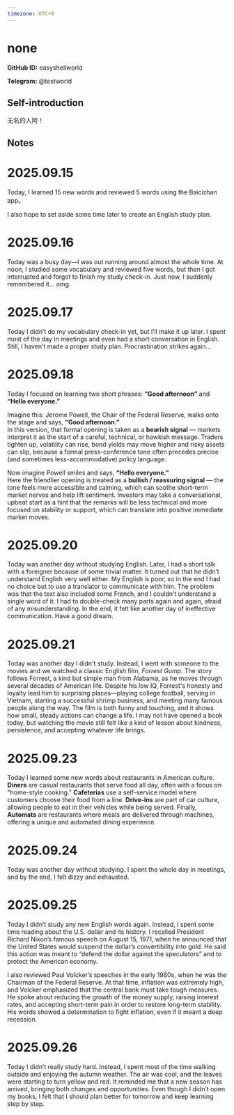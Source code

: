 ```yaml
---
timezone: UTC+8
---
```


# none

**GitHub ID:** easyshellworld

**Telegram:** @testworld

## Self-introduction

无名的人阿！

## Notes
<!-- Content_START -->
# 2025.09.15
<!-- DAILY_CHECKIN_2025-09-15_START -->
Today, I learned 15 new words and reviewed 5 words using the Baicizhan app。

I also hope to set aside some time later to create an English study plan.
<!-- DAILY_CHECKIN_2025-09-15_END -->


# 2025.09.16
<!-- DAILY_CHECKIN_2025-09-16_START -->
Today was a busy day—I was out running around almost the whole time. At noon, I studied some vocabulary and reviewed five words, but then I got interrupted and forgot to finish my study check-in. Just now, I suddenly remembered it… omg.
<!-- DAILY_CHECKIN_2025-09-16_END -->


# 2025.09.17
<!-- DAILY_CHECKIN_2025-09-17_START -->
Today I didn’t do my vocabulary check-in yet, but I’ll make it up later. I spent most of the day in meetings and even had a short conversation in English. Still, I haven’t made a proper study plan. Procrastination strikes again…
<!-- DAILY_CHECKIN_2025-09-17_END -->


# 2025.09.18
<!-- DAILY_CHECKIN_2025-09-18_START -->
Today I focused on learning two short phrases: **“Good afternoon”** and **“Hello everyone.”**

Imagine this: Jerome Powell, the Chair of the Federal Reserve, walks onto the stage and says, **“Good afternoon.”**  
In this version, that formal opening is taken as a **bearish signal** — markets interpret it as the start of a careful, technical, or hawkish message. Traders tighten up, volatility can rise, bond yields may move higher and risky assets can slip, because a formal press-conference tone often precedes precise (and sometimes less-accommodative) policy language.

Now imagine Powell smiles and says, **“Hello everyone.”**  
Here the friendlier opening is treated as a **bullish / reassuring signal** — the tone feels more accessible and calming, which can soothe short-term market nerves and help lift sentiment. Investors may take a conversational, upbeat start as a hint that the remarks will be less technical and more focused on stability or support, which can translate into positive immediate market moves.
<!-- DAILY_CHECKIN_2025-09-18_END -->


# 2025.09.20
<!-- DAILY_CHECKIN_2025-09-20_START -->
Today was another day without studying English. Later, I had a short talk with a foreigner because of some trivial matter. It turned out that he didn’t understand English very well either. My English is poor, so in the end I had no choice but to use a translator to communicate with him. The problem was that the text also included some French, and I couldn’t understand a single word of it. I had to double-check many parts again and again, afraid of any misunderstanding. In the end, it felt like another day of ineffective communication. Have a good dream.
<!-- DAILY_CHECKIN_2025-09-20_END -->


# 2025.09.21
<!-- DAILY_CHECKIN_2025-09-21_START -->
Today was another day I didn't study. Instead, I went with someone to the movies and we watched a classic English film, _Forrest Gump_. The story follows Forrest, a kind but simple man from Alabama, as he moves through several decades of American life. Despite his low IQ, Forrest's honesty and loyalty lead him to surprising places—playing college football, serving in Vietnam, starting a successful shrimp business, and meeting many famous people along the way. The film is both funny and touching, and it shows how small, steady actions can change a life. I may not have opened a book today, but watching the movie still felt like a kind of lesson about kindness, persistence, and accepting whatever life brings.
<!-- DAILY_CHECKIN_2025-09-21_END -->


# 2025.09.23
<!-- DAILY_CHECKIN_2025-09-23_START -->
Today I learned some new words about restaurants in American culture. **Diners** are casual restaurants that serve food all day, often with a focus on "home-style cooking." **Cafeterias** use a self-service model where customers choose their food from a line. **Drive-ins** are part of car culture, allowing people to eat in their vehicles while being served. Finally, **Automats** are restaurants where meals are delivered through machines, offering a unique and automated dining experience.
<!-- DAILY_CHECKIN_2025-09-23_END -->


# 2025.09.24
<!-- DAILY_CHECKIN_2025-09-24_START -->
Today was another day without studying. I spent the whole day in meetings, and by the end, I felt dizzy and exhausted.
<!-- DAILY_CHECKIN_2025-09-24_END -->


# 2025.09.25
<!-- DAILY_CHECKIN_2025-09-25_START -->
Today I didn’t study any new English words again. Instead, I spent some time reading about the U.S. dollar and its history. I recalled President Richard Nixon’s famous speech on August 15, 1971, when he announced that the United States would suspend the dollar’s convertibility into gold. He said this action was meant to “defend the dollar against the speculators” and to protect the American economy.

I also reviewed Paul Volcker’s speeches in the early 1980s, when he was the Chairman of the Federal Reserve. At that time, inflation was extremely high, and Volcker emphasized that the central bank must take tough measures. He spoke about reducing the growth of the money supply, raising interest rates, and accepting short-term pain in order to restore long-term stability. His words showed a determination to fight inflation, even if it meant a deep recession.
<!-- DAILY_CHECKIN_2025-09-25_END -->


# 2025.09.26
<!-- DAILY_CHECKIN_2025-09-26_START -->
Today I didn’t really study hard. Instead, I spent most of the time walking outside and enjoying the autumn weather. The air was cool, and the leaves were starting to turn yellow and red. It reminded me that a new season has arrived, bringing both changes and opportunities. Even though I didn’t open my books, I felt that I should plan better for tomorrow and keep learning step by step.
<!-- DAILY_CHECKIN_2025-09-26_END -->
<!-- Content_END -->
